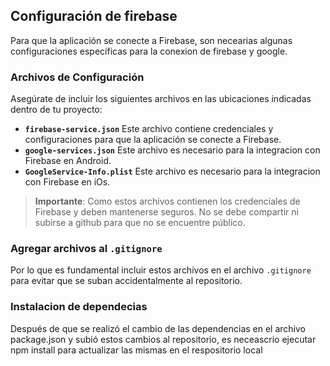 ## Configuración de firebase

Para que la aplicación se conecte a Firebase, son necearias algunas configuraciones específicas para la conexion de firebase y google.

### Archivos de Configuración

Asegúrate de incluir los siguientes archivos en las ubicaciones indicadas dentro de tu proyecto:

- **`firebase-service.json`** Este archivo contiene credenciales y configuraciones para que la aplicación se conecte a Firebase. 
- **`google-services.json`** Este archivo es necesario para la integracion con Firebase en Android.
- **`GoogleService-Info.plist`** Este archivo es necesario para la integracion con Firebase en iOs.

> **Importante**: Como estos archivos contienen los credenciales de Firebase y deben mantenerse seguros. No se debe compartir ni subirse a github para que no se encuentre público.

### Agregar archivos al `.gitignore`

Por lo que es fundamental incluir estos archivos en el archivo `.gitignore` para evitar que se suban accidentalmente al repositorio.


### Instalacion de dependecias

Después de que se  realizó el cambio de las dependencias en el archivo package.json y subió estos cambios al repositorio, es neceascrio ejecutar npm install para actualizar las mismas en el respositorio local